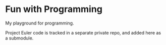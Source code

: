 # Fun with Programming

My playground for programming.

Project Euler code is tracked in a separate private repo, and added here as a submodule.
